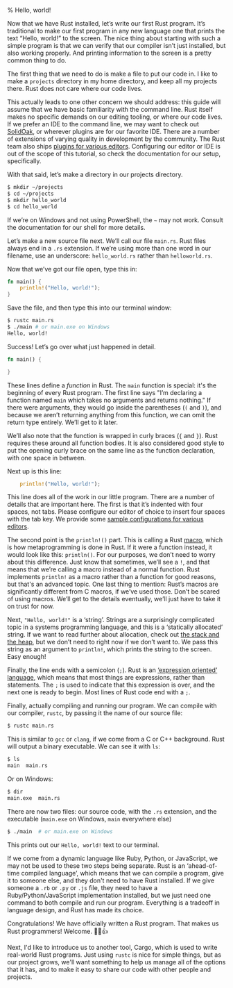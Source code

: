 % Hello, world!

Now that we have Rust installed, let’s write our first Rust program. It’s
traditional to make our first program in any new language one that prints the
text “Hello, world!” to the screen. The nice thing about starting with such a
simple program is that we can verify that our compiler isn’t just installed, but
also working properly. And printing information to the screen is a pretty common
thing to do.

The first thing that we need to do is make a file to put our code in. I like to
make a `projects` directory in my home directory, and keep all my projects
there. Rust does not care where our code lives.

This actually leads to one other concern we should address: this guide will
assume that we have basic familiarity with the command line. Rust itself makes
no specific demands on our editing tooling, or where our code lives. If we
prefer an IDE to the command line, we may want to check out
[SolidOak][solidoak], or wherever plugins are for our favorite IDE. There are a
number of extensions of varying quality in development by the community. The
Rust team also ships [plugins for various editors][plugins]. Configuring our
editor or IDE is out of the scope of this tutorial, so check the documentation
for our setup, specifically.

[solidoak]: https://github.com/oakes/SolidOak
[plugins]: https://github.com/rust-lang/rust/blob/master/src/etc/CONFIGS.md

With that said, let’s make a directory in our projects directory.

```bash
$ mkdir ~/projects
$ cd ~/projects
$ mkdir hello_world
$ cd hello_world
```

If we’re on Windows and not using PowerShell, the `~` may not work. Consult the
documentation for our shell for more details.

Let’s make a new source file next. We’ll call our file `main.rs`. Rust files
always end in a `.rs` extension. If we’re using more than one word in our
filename, use an underscore: `hello_world.rs` rather than `helloworld.rs`.

Now that we’ve got our file open, type this in:

```rust
fn main() {
    println!("Hello, world!");
}
```

Save the file, and then type this into our terminal window:

```bash
$ rustc main.rs
$ ./main # or main.exe on Windows
Hello, world!
```

Success! Let’s go over what just happened in detail.

```rust
fn main() {

}
```

These lines define a *function* in Rust. The `main` function is special:
it's the beginning of every Rust program. The first line says "I’m declaring a
function named `main` which takes no arguments and returns nothing." If there
were arguments, they would go inside the parentheses (`(` and `)`), and because
we aren’t returning anything from this function, we can omit the return type
entirely. We’ll get to it later.

We’ll also note that the function is wrapped in curly braces (`{` and `}`). Rust
requires these around all function bodies. It is also considered good style to
put the opening curly brace on the same line as the function declaration, with
one space in between.

Next up is this line:

```rust
    println!("Hello, world!");
```

This line does all of the work in our little program. There are a number of
details that are important here. The first is that it’s indented with four
spaces, not tabs. Please configure our editor of choice to insert four spaces
with the tab key. We provide some [sample configurations for various
editors][configs].

[configs]: https://github.com/rust-lang/rust/tree/master/src/etc/CONFIGS.md

The second point is the `println!()` part. This is calling a Rust
[macro][macro], which is how metaprogramming is done in Rust. If it were a
function instead, it would look like this: `println()`. For our purposes, we
don’t need to worry about this difference. Just know that sometimes, we’ll see a `!`,
and that means that we’re calling a macro instead of a normal function. Rust
implements `println!` as a macro rather than a function for good reasons, but
that's an advanced topic. One last thing to mention: Rust’s macros are
significantly different from C macros, if we’ve used those. Don’t be scared of
using macros. We’ll get to the details eventually, we’ll just have to take it on
trust for now.

[macro]: macros.html

Next, `"Hello, world!"` is a ‘string’. Strings are a surprisingly complicated
topic in a systems programming language, and this is a ‘statically allocated’
string. If we want to read further about allocation, check out [the stack and
the heap][allocation], but we don’t need to right now if we don’t want to. We
pass this string as an argument to `println!`, which prints the string to the
screen. Easy enough!

[allocation]: the-stack-and-the-heap.html

Finally, the line ends with a semicolon (`;`). Rust is an [‘expression oriented’
language][expression-oriented language], which means that most things are
expressions, rather than statements. The `;` is used to indicate that this
expression is over, and the next one is ready to begin. Most lines of Rust code
end with a `;`.

[expression-oriented language]: glossary.html#expression-oriented-language

Finally, actually compiling and running our program. We can compile with our
compiler, `rustc`, by passing it the name of our source file:

```bash
$ rustc main.rs
```

This is similar to `gcc` or `clang`, if we come from a C or C++ background. Rust
will output a binary executable. We can see it with `ls`:

```bash
$ ls
main  main.rs
```

Or on Windows:

```bash
$ dir
main.exe  main.rs
```

There are now two files: our source code, with the `.rs` extension, and the
executable (`main.exe` on Windows, `main` everywhere else)

```bash
$ ./main  # or main.exe on Windows
```

This prints out our `Hello, world!` text to our terminal.

If we come from a dynamic language like Ruby, Python, or JavaScript, we may not
be used to these two steps being separate. Rust is an ‘ahead-of-time compiled
language’, which means that we can compile a program, give it to someone else,
and they don't need to have Rust installed. If we give someone a `.rb` or `.py`
or `.js` file, they need to have a Ruby/Python/JavaScript implementation
installed, but we just need one command to both compile and run our program.
Everything is a tradeoff in language design, and Rust has made its choice.

Congratulations! We have officially written a Rust program. That makes us Rust
programmers! Welcome. 🎊🎉👍

Next, I'd like to introduce us to another tool, Cargo, which is used to write
real-world Rust programs. Just using `rustc` is nice for simple things, but as
our project grows, we'll want something to help us manage all of the options
that it has, and to make it easy to share our code with other people and
projects.
